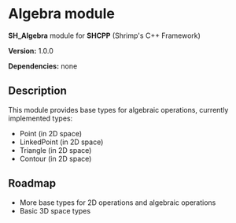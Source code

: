 # Algebra module

**SH_Algebra** module for **SHCPP** (Shrimp's C++ Framework)

**Version:** 1.0.0

**Dependencies:** none


## Description
This module provides base types for algebraic operations, currently implemented types:
* Point (in 2D space)
* LinkedPoint (in 2D space)
* Triangle (in 2D space)
* Contour (in 2D space)

## Roadmap
* More base types for 2D operations and algebraic operations
* Basic 3D space types

